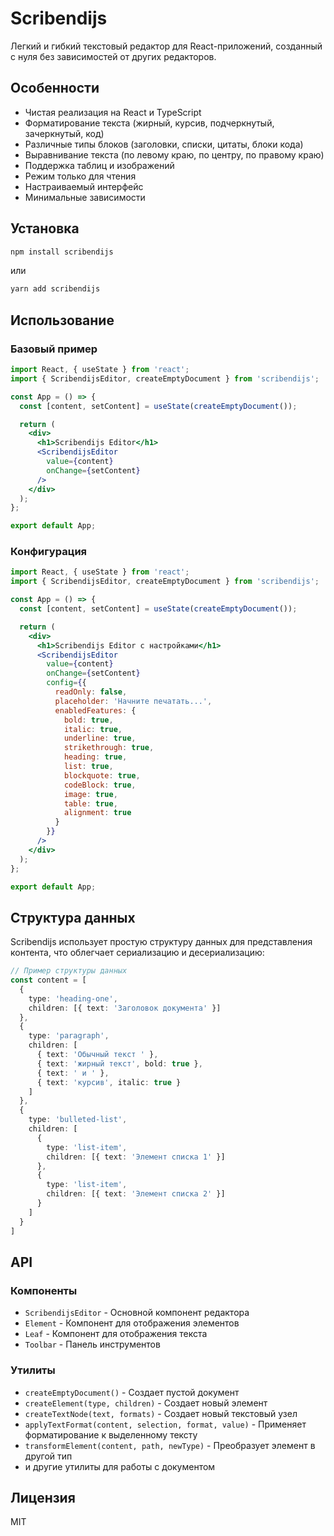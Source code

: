 # Scribendijs

Легкий и гибкий текстовый редактор для React-приложений, созданный с нуля без зависимостей от других редакторов.

## Особенности

- Чистая реализация на React и TypeScript
- Форматирование текста (жирный, курсив, подчеркнутый, зачеркнутый, код)
- Различные типы блоков (заголовки, списки, цитаты, блоки кода)
- Выравнивание текста (по левому краю, по центру, по правому краю)
- Поддержка таблиц и изображений
- Режим только для чтения
- Настраиваемый интерфейс
- Минимальные зависимости

## Установка

```bash
npm install scribendijs
```

или

```bash
yarn add scribendijs
```

## Использование

### Базовый пример

```jsx
import React, { useState } from 'react';
import { ScribendijsEditor, createEmptyDocument } from 'scribendijs';

const App = () => {
  const [content, setContent] = useState(createEmptyDocument());

  return (
    <div>
      <h1>Scribendijs Editor</h1>
      <ScribendijsEditor
        value={content}
        onChange={setContent}
      />
    </div>
  );
};

export default App;
```

### Конфигурация

```jsx
import React, { useState } from 'react';
import { ScribendijsEditor, createEmptyDocument } from 'scribendijs';

const App = () => {
  const [content, setContent] = useState(createEmptyDocument());

  return (
    <div>
      <h1>Scribendijs Editor с настройками</h1>
      <ScribendijsEditor
        value={content}
        onChange={setContent}
        config={{
          readOnly: false,
          placeholder: 'Начните печатать...',
          enabledFeatures: {
            bold: true,
            italic: true,
            underline: true,
            strikethrough: true,
            heading: true,
            list: true,
            blockquote: true,
            codeBlock: true,
            image: true,
            table: true,
            alignment: true
          }
        }}
      />
    </div>
  );
};

export default App;
```

## Структура данных

Scribendijs использует простую структуру данных для представления контента, что облегчает сериализацию и десериализацию:

```typescript
// Пример структуры данных
const content = [
  {
    type: 'heading-one',
    children: [{ text: 'Заголовок документа' }]
  },
  {
    type: 'paragraph',
    children: [
      { text: 'Обычный текст ' },
      { text: 'жирный текст', bold: true },
      { text: ' и ' },
      { text: 'курсив', italic: true }
    ]
  },
  {
    type: 'bulleted-list',
    children: [
      {
        type: 'list-item',
        children: [{ text: 'Элемент списка 1' }]
      },
      {
        type: 'list-item',
        children: [{ text: 'Элемент списка 2' }]
      }
    ]
  }
]
```

## API

### Компоненты

- `ScribendijsEditor` - Основной компонент редактора
- `Element` - Компонент для отображения элементов
- `Leaf` - Компонент для отображения текста
- `Toolbar` - Панель инструментов

### Утилиты

- `createEmptyDocument()` - Создает пустой документ
- `createElement(type, children)` - Создает новый элемент
- `createTextNode(text, formats)` - Создает новый текстовый узел
- `applyTextFormat(content, selection, format, value)` - Применяет форматирование к выделенному тексту
- `transformElement(content, path, newType)` - Преобразует элемент в другой тип
- и другие утилиты для работы с документом

## Лицензия

MIT 